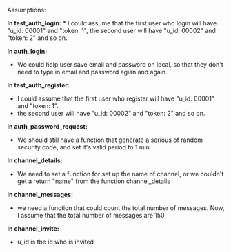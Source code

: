 Assumptions:

**In test_auth_login:**
    * I could assume that the first user who login will have "u_id: 00001" and "token: 1", the second user will have "u_id: 00002" and "token: 2" and so on. 

**In auth_login:**
* We could help user save email and password on local, so that they don't need to type in email and password agian and   again.

**In test_auth_register:**
* I could assume that the first user who register will have "u_id: 00001" and "token: 1". 
* the second user will have "u_id: 00002" and "token: 2" and so on.

**In auth_password_request:**
* We should still have a function that generate a serious of random security code, and set it's valid period to 1 min.
    
**In channel_details:**
* We need to set a function for set up the name of channel, or we couldn't get a return "name" from the function channel_details

**In channel_messages:**
* we need a function that could count the total number of messages. Now, I assume that the total number of messages are 150

**In channel_invite:**
* u_id is the id who is invited